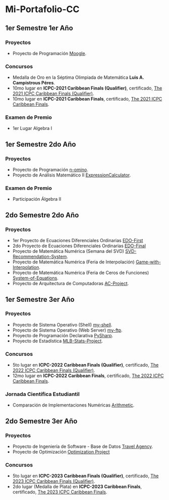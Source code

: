 # Mi-Portafolio-CC

## 1er Semestre 1er Año

### Proyectos

- Proyecto de Programación <a href="https://github.com/raudel25/Moogle.git">Moogle</a>.

### Concursos

- Medalla de Oro en la Séptima Olimpiada de Matemática **Luis A. Campistrous Péres**.
- 10mo lugar en **ICPC-2021 Caribbean Finals (Qualifier)**, certificado, <a href="https://github.com/raudel25/Mi-Portafolio-CC/blob/main/Datos/ICPC/2022-Caribbean Finals Qualifier-Raudel Alejandro Gómez Molina-PLACE.pdf">The 2021 ICPC Caribbean Finals (Qualifier)</a>.
- 10mo lugar en **ICPC-2021 Caribbean Finals**, certificado, <a href="https://github.com/raudel25/Mi-Portafolio-CC/blob/main/Datos/ICPC/2022-Caribbean Finals-Raudel Alejandro Gómez Molina-PLACE.pdf">The 2021 ICPC Caribbean Finals</a>.

### Examen de Premio

- 1er Lugar Algebra I

## 1er Semestre 2do Año

### Proyectos

- Proyecto de Programación <a href="https://github.com/raudel25/n-omino.git">n-omino</a>.
- Proyecto de Análisis Matemático II <a href="https://github.com/EnzoDtoste/ExpressionCalculator.git">ExpressionCalculator</a>.

### Examen de Premio

- Participación Álgebra II

## 2do Semestre 2do Año

### Proyectos

- 1er Proyecto de Ecuaciones Diferenciales Ordinarias <a href="https://github.com/raudel25/EDO-First.git">EDO-First</a>
- 2do Proyecto de Ecuaciones Diferenciales Ordinarias <a href="https://github.com/raudel25/EDO-Final.git">EDO-Final</a>
- Proyecto de Matemática Numérica (Semana del SVD) <a href="https://github.com/raudel25/SVD-Recommendation-System.git">SVD-Recommendation-System</a>.
- Proyecto de Matemática Numérica (Feria de Interpolación) <a href="https://github.com/raudel25/Game-with-Interpolation.git">Game-with-Interpolation</a>.
- Proyecto de Matemática Numérica (Feria de Ceros de Funciones) <a href="https://github.com/raudel25/System-of-Equations.git">System-of-Equations</a>.
- Proyecto de Arquitectura de Computadoras <a href="https://github.com/raudel25/AC-Project.git">AC-Project</a>.

## 1er Semestre 3er Año

### Proyectos

- Proyecto de Sistema Operativo (Shell) <a href="https://github.com/raudel25/my-shell.git">my-shell</a>.
- Proyecto de Sistema Operativo (Web Server) <a href="https://github.com/raudel25/my-ftp.git">my-ftp</a>.
- Proyecto de Programación Declarativa <a href="https://github.com/raudel25/PySharp.git">PySharp</a>.
- Proyecto de Estadística <a href="https://github.com/raudel25/MLB-Stats-Project.git">MLB-Stats-Project</a>.

### Concursos

- 5to lugar en **ICPC-2022 Caribbean Finals (Qualifier)**, certificado, <a href="https://github.com/raudel25/Mi-Portafolio-CC/blob/main/Datos/ICPC/2023-Caribbean Finals Qualifier-Raudel Alejandro Gómez Molina-PLACE.pdf">The 2022 ICPC Caribbean Finals (Qualifier)</a>.
- 12mo lugar en **ICPC-2022 Caribbean Finals**, certificado, <a href="https://github.com/raudel25/Mi-Portafolio-CC/blob/main/Datos/ICPC/2023-Caribbean Finals-Raudel Alejandro Gómez Molina-PLACE.pdf">The 2022 ICPC Caribbean Finals</a>.

### Jornada Científica Estudiantil

- Comparación de Implementaciones Numéricas <a href="https://github.com/raudel25/Arithmetic.git">Arithmetic</a>.

## 2do Semestre 3er Año

### Proyectos

- Proyecto de Ingeniería de Software - Base de Datos <a href="https://github.com/Jara-Devs/Travel-Agency.git">Travel Agency</a>.
- Proyecto de Optimización <a href="https://github.com/alexsierra45/optimization-project.git">Optimization Project</a>

### Concursos

- 5to lugar en **ICPC-2023 Caribbean Finals (Qualifier)**, certificado, <a href="https://github.com/raudel25/Mi-Portafolio-CC/blob/main/Datos/ICPC/2024-Caribbean Finals Qualifier-Raudel Alejandro Gómez Molina-PLACE.pdf">The 2023 ICPC Caribbean Finals (Qualifier)</a>.
- 2do lugar (Medalla de Plata) en **ICPC-2023 Caribbean Finals**, certificado, <a download="medal.pdf" href="https://github.com/raudel25/Mi-Portafolio-CC/blob/main/Datos/ICPC/2024-Caribbean Finals-Raudel Alejandro Gómez Molina-MEDAL.pdf">The 2023 ICPC Caribbean Finals</a>.
